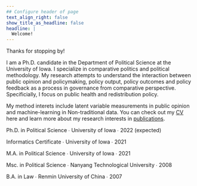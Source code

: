 ```yaml
---
## Configure header of page
text_align_right: false
show_title_as_headline: false
headline: |
  Welcome!
---
```


<!-- this is a subheadline -->
Thanks for stopping by!

I am a Ph.D. candidate in the Department of Political Science at the University of Iowa. I specialize in comparative politics and political methodology. My research attempts to understand the interaction between public opinion and policymaking, policy output, policy outcomes and policy feedback as a process in governance from comparative perspective. Specificially, I focus on public health and redistribution policy. 

My method interets include latent variable measurements in public opinion and machine-learning in Non-traditional data. You can check out my [CV](https://www.dropbox.com/home/Placement/cv?preview=CassTai_CV.pdf) here and learn more about my research interests in [publications](/publication).


<i class="fas fa-graduation-cap pr2"></i>Ph.D. in Political Science  &#8729;
  University of Iowa  &#8729;  2022 (expected)
 
<i class="fas fa-certificate pr2"></i>Informatics Certificate  &#8729;  University of Iowa  &#8729;  2021

<i class="fas fa-graduation-cap pr2"></i>M.A. in Political Science  &#8729;  University of Iowa  &#8729;  2021

<i class="fas fa-graduation-cap pr2"></i>Msc. in Political Science  &#8729;  Nanyang Technological University   &#8729;  2008

<i class="fas fa-graduation-cap pr2"></i>B.A. in Law  &#8729; Renmin University of China  &#8729;  2007